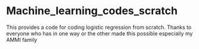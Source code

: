 # Machine_learning_codes_scratch
This provides a code for coding logistic regression from scratch. Thanks to everyone who has in one way or the other made this possible especially my AMMI family


